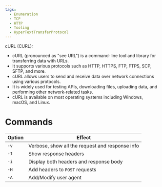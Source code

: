 ```yaml
---
tags:
  - Enumeration
  - TCP
  - HTTP
  - Tooling
  - HyperTextTransferProtocol
---
```

cURL (CURL):
- cURL (pronounced as "see URL") is a command-line tool and library for transferring data with URLs.
- It supports various protocols such as HTTP, HTTPS, FTP, FTPS, SCP, SFTP, and more.
- cURL allows users to send and receive data over network connections using various protocols.
- It is widely used for testing APIs, downloading files, uploading data, and performing other network-related tasks.
- cURL is available on most operating systems including Windows, macOS, and Linux.


# Commands 


| Option | Effect                                          |
| ------ | ----------------------------------------------- |
| `-v`   | Verbose, show all the request and response info |
| `-I`   | Show response headers                           |
| `-i`   | Display both headers and response body          |
| `-H`   | Add headers to `POST` requests                  |
| `-A`   | Add/Modify user agent                           |
